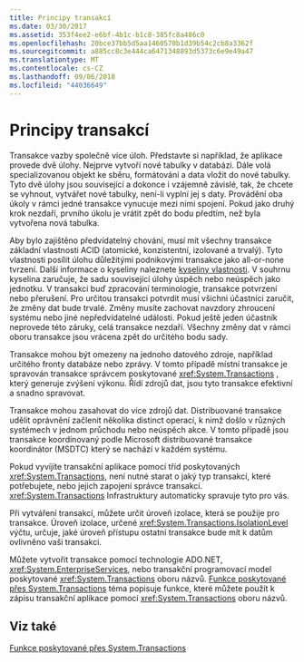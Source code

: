 ```yaml
---
title: Principy transakcí
ms.date: 03/30/2017
ms.assetid: 353f4ee2-e6bf-4b1c-b1c8-385fc8a486c0
ms.openlocfilehash: 20bce37bb5d5aa1460570b1d39b54c2cb8a3362f
ms.sourcegitcommit: a885cc8c3e444ca6471348893d5373c6e9e49a47
ms.translationtype: MT
ms.contentlocale: cs-CZ
ms.lasthandoff: 09/06/2018
ms.locfileid: "44036649"
---
```

# <a name="transaction-fundamentals"></a>Principy transakcí
Transakce vazby společně více úloh. Představte si například, že aplikace provede dvě úlohy. Nejprve vytvoří nové tabulky v databázi. Dále volá specializovanou objekt ke sběru, formátování a data vložit do nové tabulky. Tyto dvě úlohy jsou související a dokonce i vzájemně závislé, tak, že chcete se vyhnout, vytvářet nové tabulky, není-li vyplní jej s daty. Provádění oba úkoly v rámci jedné transakce vynucuje mezi nimi spojení. Pokud jako druhý krok nezdaří, prvního úkolu je vrátit zpět do bodu předtím, než byla vytvořena nová tabulka.  
  
 Aby bylo zajištěno předvídatelný chování, musí mít všechny transakce základní vlastnosti ACID (atomické, konzistentní, izolované a trvalý). Tyto vlastnosti posílit úlohu důležitými podnikovými transakce jako all-or-none tvrzení. Další informace o kyseliny naleznete [kyseliny vlastnosti](https://go.microsoft.com/fwlink/?LinkId=98791). V souhrnu kyselina zaručuje, že sadu související úlohy úspěch nebo neúspěch jako jednotku. V transakci buď zpracování terminologie, transakce potvrzení nebo přerušení. Pro určitou transakci potvrdit musí všichni účastníci zaručit, že změny dat bude trvalé. Změny musíte zachovat navzdory zhroucení systému nebo jiné nepředvídatelné události. Pokud ještě jeden účastník neprovede této záruky, celá transakce nezdaří. Všechny změny dat v rámci oboru transakce jsou vrácena zpět do určitého bodu sady.  
  
 Transakce mohou být omezeny na jednoho datového zdroje, například určitého fronty databáze nebo zprávy. V tomto případě místní transakce je spravován transakce správcem poskytované <xref:System.Transactions> , který generuje zvýšení výkonu. Řídí zdrojů dat, jsou tyto transakce efektivní a snadno spravovat.  
  
 Transakce mohou zasahovat do více zdrojů dat. Distribuované transakce udělit oprávnění začlenit několika distinct operací, k nimž došlo v různých systémech v jednom průchodu nebo neúspěch akce. V tomto případě jsou transakce koordinovaný podle Microsoft distribuované transakce koordinátor (MSDTC) který se nachází v každém systému.  
  
 Pokud vyvíjíte transakční aplikace pomocí tříd poskytovaných <xref:System.Transactions>, není nutné starat o jaký typ transakcí, které potřebujete, nebo jejich zapojení správce transakcí. <xref:System.Transactions> Infrastruktury automaticky spravuje tyto pro vás.  
  
 Při vytváření transakcí, můžete určit úroveň izolace, která se použije pro transakce. Úroveň izolace, určené <xref:System.Transactions.IsolationLevel> výčtu, určuje, jaké úroveň přístupu ostatní transakce bude mít k datům ovlivněno vaši transakci.  
  
 Můžete vytvořit transakce pomocí technologie ADO.NET, <xref:System.EnterpriseServices>, nebo transakční programovací model poskytované <xref:System.Transactions> oboru názvů. [Funkce poskytované přes System.Transactions](../../../../docs/framework/data/transactions/features-provided-by-system-transactions.md) téma popisuje funkce, které můžete použít k zápisu transakční aplikace pomocí <xref:System.Transactions> oboru názvů.  
  
## <a name="see-also"></a>Viz také  
 [Funkce poskytované přes System.Transactions](../../../../docs/framework/data/transactions/features-provided-by-system-transactions.md)
